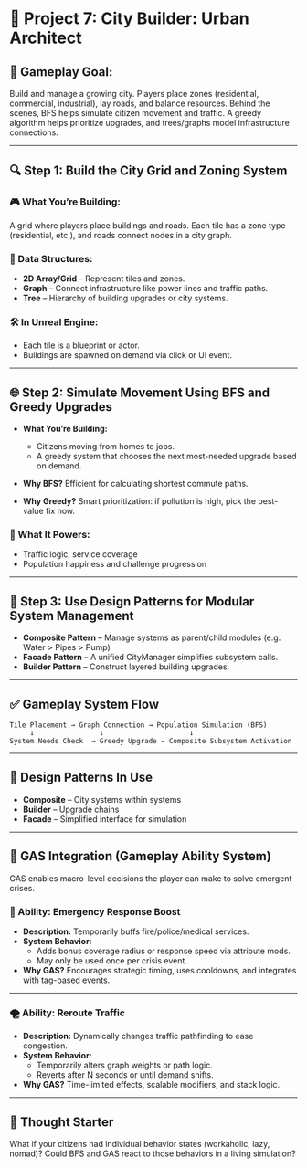 
# 🌆 Project 7: City Builder: Urban Architect

## 🎯 Gameplay Goal:
Build and manage a growing city. Players place zones (residential, commercial, industrial), lay roads, and balance resources. Behind the scenes, BFS helps simulate citizen movement and traffic. A greedy algorithm helps prioritize upgrades, and trees/graphs model infrastructure connections.

---

## 🔍 Step 1: Build the City Grid and Zoning System

### 🎮 What You’re Building:
A grid where players place buildings and roads. Each tile has a zone type (residential, etc.), and roads connect nodes in a city graph.

### 🧱 Data Structures:
- **2D Array/Grid** – Represent tiles and zones.
- **Graph** – Connect infrastructure like power lines and traffic paths.
- **Tree** – Hierarchy of building upgrades or city systems.

### 🛠️ In Unreal Engine:
- Each tile is a blueprint or actor.
- Buildings are spawned on demand via click or UI event.

---

## 🌐 Step 2: Simulate Movement Using BFS and Greedy Upgrades

- **What You’re Building:**
  - Citizens moving from homes to jobs.
  - A greedy system that chooses the next most-needed upgrade based on demand.

- **Why BFS?**
  Efficient for calculating shortest commute paths.

- **Why Greedy?**
  Smart prioritization: if pollution is high, pick the best-value fix now.

### 🧠 What It Powers:
- Traffic logic, service coverage
- Population happiness and challenge progression

---

## 🚦 Step 3: Use Design Patterns for Modular System Management

- **Composite Pattern** – Manage systems as parent/child modules (e.g. Water > Pipes > Pump)
- **Facade Pattern** – A unified CityManager simplifies subsystem calls.
- **Builder Pattern** – Construct layered building upgrades.

---

## ✅ Gameplay System Flow

```
Tile Placement → Graph Connection → Population Simulation (BFS)
     ↓                ↓                     ↓
System Needs Check  → Greedy Upgrade → Composite Subsystem Activation
```

---

## 🧩 Design Patterns In Use

- **Composite** – City systems within systems
- **Builder** – Upgrade chains
- **Facade** – Simplified interface for simulation

---

## 🎲 GAS Integration (Gameplay Ability System)

GAS enables macro-level decisions the player can make to solve emergent crises.

### 🚒 Ability: Emergency Response Boost
- **Description:** Temporarily buffs fire/police/medical services.
- **System Behavior:**
  - Adds bonus coverage radius or response speed via attribute mods.
  - May only be used once per crisis event.
- **Why GAS?**
  Encourages strategic timing, uses cooldowns, and integrates with tag-based events.

---

### 🌪️ Ability: Reroute Traffic
- **Description:** Dynamically changes traffic pathfinding to ease congestion.
- **System Behavior:**
  - Temporarily alters graph weights or path logic.
  - Reverts after N seconds or until demand shifts.
- **Why GAS?**
  Time-limited effects, scalable modifiers, and stack logic.

---

## 🤔 Thought Starter

What if your citizens had individual behavior states (workaholic, lazy, nomad)? Could BFS and GAS react to those behaviors in a living simulation?
